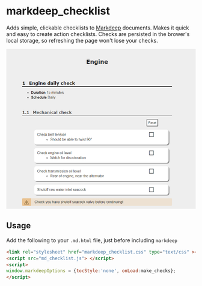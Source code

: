 # markdeep_checklist
Adds simple, clickable checklists to [Markdeep](https://casual-effects.com/markdeep/) documents. Makes it quick and easy to create action checklists. Checks are persisted in the brower's local storage, 
so refreshing the page won't lose your checks.

<img src="imgs/screenshot_1.png">

## Usage

Add the following to your `.md.html` file, just before including `markdeep`

```html
<link rel="stylesheet" href="markdeep_checklist.css" type="text/css" ></link>
<script src="md_checklist.js"> </script>
<script>
window.markdeepOptions = {tocStyle:'none', onLoad:make_checks};
</script>
```
